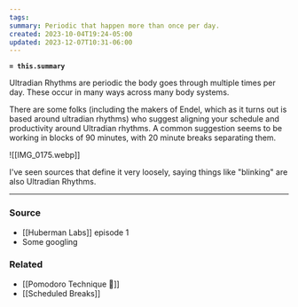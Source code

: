 ```yaml
---
tags: 
summary: Periodic that happen more than once per day.
created: 2023-10-04T19:24-05:00
updated: 2023-12-07T10:31-06:00
---
```

**`= this.summary`**

Ultradian Rhythms are periodic the body goes through multiple times per day. These occur in many ways across many body systems. 

There are some folks (including the makers of Endel, which as it turns out is based around ultradian rhythms) who suggest aligning your schedule and productivity around Ultradian  rhythms. A common suggestion seems to be working in blocks of 90 minutes, with 20 minute breaks separating them.

![[IMG_0175.webp]]

I've seen sources that define it very loosely, saying things like "blinking" are also Ultradian Rhythms. 

---
### Source
- [[Huberman Labs]] episode 1
- Some googling

### Related
- [[Pomodoro Technique 🍅]]
- [[Scheduled Breaks]]